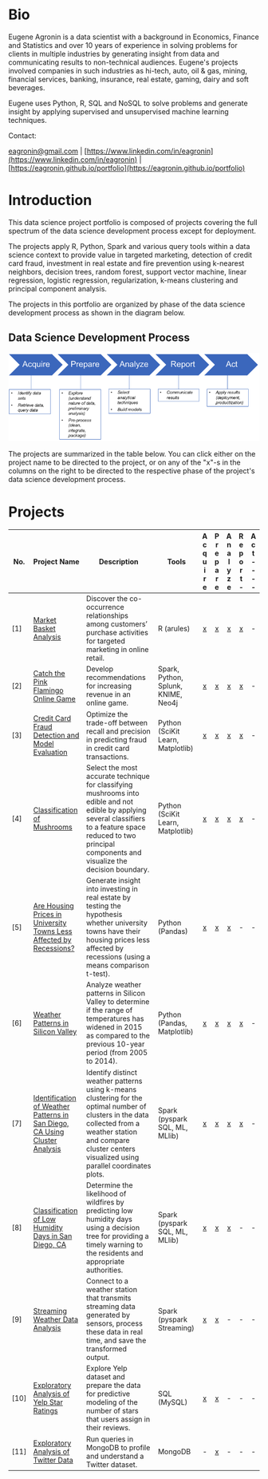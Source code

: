 # Bio

Eugene Agronin is a data scientist with a background in Economics, Finance and Statistics and over 10 years of experience in solving problems for clients in multiple industries by generating insight from data and communicating results to non-technical audiences.  Eugene's projects involved companies in such industries as hi-tech, auto, oil & gas, mining, financial services, banking, insurance, real estate, gaming, dairy and soft beverages.

Eugene uses Python, R, SQL and NoSQL to solve problems and generate insight by applying supervised and unsupervised machine learning techniques. 

Contact:

[eagronin@gmail.com](eagronin@gmail.com) \| [https://www.linkedin.com/in/eagronin](https://www.linkedin.com/in/eagronin) \| [https://eagronin.github.io/portfolio](https://eagronin.github.io/portfolio) 

# Introduction

This data science project portfolio is composed of projects covering the full spectrum of the data science development process except for deployment. 

The projects apply R, Python, Spark and various query tools within a data science context to provide value in targeted marketing, detection of credit card fraud, investment in real estate and fire prevention using k-nearest neighbors, decision trees, random forest, support vector machine, linear regression, logistic regression, regularization, k-means clustering and principal component analysis. 

The projects in this portfolio are organized by phase of the data science development process as shown in the diagram below.

## Data Science Development Process

![](https://github.com/eagronin/portfolio/blob/master/data-process.png?raw=true)

The projects are summarized in the table below.  You can click either on the project name to be directed to the project, or on any of the "x"-s in the columns on the right to be directed to the respective phase of the project's data science development process.

# Projects

| No. | Project Name | Description | Tools | A c q u i r e | P r e p a r e | A n a l y z e | R e p o r t - | A c t - - - - |
| --- | ---| --- | --- |:---:|:---:|:---:|:---:|:---:|
|[1] | [Market Basket Analysis](https://eagronin.github.io/market-basket-acquire/) | Discover the co-occurrence relationships among customers’ purchase activities for targeted marketing in online retail. | R (arules) | [x](https://eagronin.github.io/market-basket-acquire/) | [x](https://eagronin.github.io/market-basket-prepare/) | [x](https://eagronin.github.io/market-basket-analyze/) | [x](https://eagronin.github.io/market-basket-report/) | - |
|[2] | [Catch the Pink Flamingo Online Game](https://eagronin.github.io/capstone-acquire/) | Develop recommendations for increasing revenue in an online game. | Spark, Python, Splunk, KNIME, Neo4j | [x](https://eagronin.github.io/capstone-acquire/) | [x](https://eagronin.github.io/capstone-prepare/) | [x](https://eagronin.github.io/capstone-analyze/) | [x](https://eagronin.github.io/capstone-report/) | - |
|[3] | [Credit Card Fraud Detection and Model Evaluation](https://eagronin.github.io/credit-card-fraud-acquire/) | Optimize the trade-off between recall and precision in predicting fraud in credit card transactions. | Python (SciKit Learn, Matplotlib) | [x](https://eagronin.github.io/credit-card-fraud-acquire/) | [x](https://eagronin.github.io/credit-card-fraud-prepare/) | [x](https://eagronin.github.io/credit-card-fraud-analyze/) | [x](https://eagronin.github.io/credit-card-fraud-report/) | - |
|[4] | [Classification of Mushrooms](https://eagronin.github.io/mushroom-classification-acquire/) | Select the most accurate technique for classifying mushrooms into edible and not edible by applying several classifiers to a feature space reduced to two principal components and visualize the decision boundary. | Python (SciKit Learn, Matplotlib) | [x](https://eagronin.github.io/mushroom-classification-acquire/) | [x](https://eagronin.github.io/mushroom-classification-prepare/) | [x](https://eagronin.github.io/mushroom-classification-analyze/) | [x](https://eagronin.github.io/mushroom-classification-report/) | - | 
|[5] | [Are Housing Prices in University Towns Less Affected by Recessions?](https://eagronin.github.io/university-towns-acquire/) | Generate insight into investing in real estate by testing the hypothesis whether university towns have their housing prices less affected by recessions (using a means comparison t-test). | Python (Pandas) | [x](https://eagronin.github.io/university-towns-acquire/) | [x](https://eagronin.github.io/university-towns-prepare/) | [x](https://eagronin.github.io/university-towns-analyze/) | - | - | 
|[6] | [Weather Patterns in Silicon Valley](https://eagronin.github.io/sv-weather-acquire/) | Analyze weather patterns in Silicon Valley to determine if the range of temperatures has widened in 2015 as compared to the previous 10-year period (from 2005 to 2014). | Python (Pandas, Matplotlib) | [x](https://eagronin.github.io/sv-weather-acquire/) | [x](https://eagronin.github.io/sv-weather-prepare/) | [x](https://eagronin.github.io/sv-weather-analyze/) | [x](https://eagronin.github.io/sv-weather-report/) | - | 
|[7] | [Identification of Weather Patterns in San Diego, CA Using Cluster Analysis](https://eagronin.github.io/weather-clustering-spark-acquire/) | Identify distinct weather patterns using k-means clustering for the optimal number of clusters in the data collected from a weather station and compare cluster centers visualized using parallel coordinates plots. | Spark (pyspark SQL, ML, MLlib) | [x](https://eagronin.github.io/weather-clustering-spark-acquire/) | [x](https://eagronin.github.io/weather-clustering-spark-prepare/) | [x](https://eagronin.github.io/weather-clustering-spark-analyze/) | [x](https://eagronin.github.io/weather-clustering-spark-report/) | - | 
|[8] | [Classification of Low Humidity Days in San Diego, CA](https://eagronin.github.io/weather-classification-spark-acquire/) | Determine the likelihood of wildfires by predicting low humidity days using a decision tree for providing a timely warning to the residents and appropriate authorities. | Spark (pyspark SQL, ML, MLlib) | [x](https://eagronin.github.io/weather-classification-spark-acquire/) | [x](https://eagronin.github.io/weather-classification-spark-prepare/) | [x](https://eagronin.github.io/weather-classification-spark-analyze/) | - | - | 
|[9] | [Streaming Weather Data Analysis](https://eagronin.github.io/weather-streaming-spark-acquire/) | Connect to a weather station that transmits streaming data generated by sensors, process these data in real time, and save the transformed output. | Spark (pyspark Streaming) | [x](https://eagronin.github.io/weather-streaming-spark-acquire/) | [x](https://eagronin.github.io/weather-streaming-spark-prepare/) | - | - | - |
|[10] | [Exploratory Analysis of Yelp Star Ratings](https://eagronin.github.io/yelp-acquire/) | Explore Yelp dataset and prepare the data for predictive modeling of the number of stars that users assign in their reviews. | SQL (MySQL) | [x](https://eagronin.github.io/yelp-acquire/) | [x](https://eagronin.github.io/yelp-prepare/) | - | - | - |
|[11] | [Exploratory Analysis of Twitter Data](https://eagronin.github.io/mongodb-twitter-prepare/) | Run queries in MongoDB to profile and understand a Twitter dataset. | MongoDB | - | [x](https://eagronin.github.io/mongodb-twitter-prepare/) | - | - | - |
